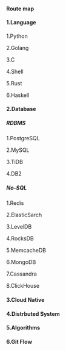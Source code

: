 #### Route map



#### 1.Language

1.Python 

2.Golang

3.C 

4.Shell

5.Rust

6.Haskell



#### 2.Database

##### RDBMS

1.PostgreSQL

2.MySQL

3.TiDB

4.DB2



##### No-SQL

1.Redis

2.ElasticSarch

3.LevelDB

4.RocksDB

5.MemcacheDB

6.MongoDB

7.Cassandra

8.ClickHouse



#### 3.Cloud Native

#### 4.Distrbuted System

#### 5.Algorithms

#### 6.Git Flow







